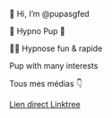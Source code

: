 👋 Hi, I’m @pupasgfed


🔞 Hypno Pup 🐾

😵‍💫 Hypnose fun & rapide

Pup with many interests

Tous mes médias 👇


[Lien direct Linktree](https://linktr.ee/pupasgfed)
